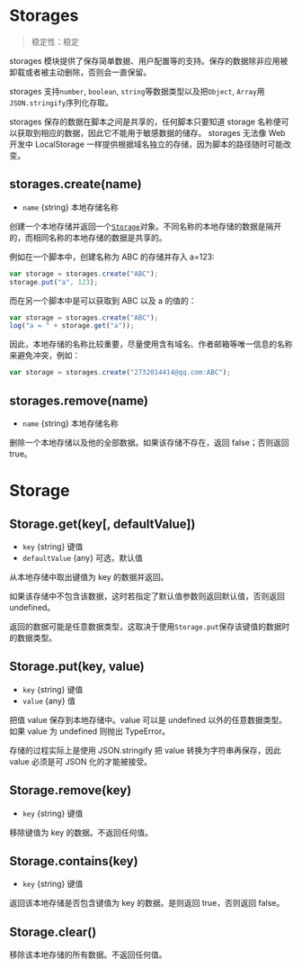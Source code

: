 # Storages

> 稳定性：稳定

storages 模块提供了保存简单数据、用户配置等的支持。保存的数据除非应用被卸载或者被主动删除，否则会一直保留。

storages 支持`number`, `boolean`, `string`等数据类型以及把`Object`, `Array`用`JSON.stringify`序列化存取。

storages 保存的数据在脚本之间是共享的，任何脚本只要知道 storage 名称便可以获取到相应的数据，因此它不能用于敏感数据的储存。
storages 无法像 Web 开发中 LocalStorage 一样提供根据域名独立的存储，因为脚本的路径随时可能改变。

## storages.create(name)
* `name` {string} 本地存储名称 

创建一个本地存储并返回一个[`Storage`](#storage)对象。不同名称的本地存储的数据是隔开的，而相同名称的本地存储的数据是共享的。

例如在一个脚本中，创建名称为 ABC 的存储并存入 a=123:
```js
var storage = storages.create("ABC");
storage.put("a", 123);
```
而在另一个脚本中是可以获取到 ABC 以及 a 的值的：
```js
var storage = storages.create("ABC");
log("a = " + storage.get("a"));
```

因此，本地存储的名称比较重要，尽量使用含有域名、作者邮箱等唯一信息的名称来避免冲突，例如：
```js
var storage = storages.create("2732014414@qq.com:ABC");
```

## storages.remove(name)
* `name` {string} 本地存储名称

删除一个本地存储以及他的全部数据。如果该存储不存在，返回 false；否则返回 true。

# Storage

## Storage.get(key[, defaultValue])
* `key` {string} 键值
* `defaultValue` {any} 可选，默认值

从本地存储中取出键值为 key 的数据并返回。

如果该存储中不包含该数据，这时若指定了默认值参数则返回默认值，否则返回 undefined。

返回的数据可能是任意数据类型，这取决于使用`Storage.put`保存该键值的数据时的数据类型。

## Storage.put(key, value)
* `key` {string} 键值
* `value` {any} 值

把值 value 保存到本地存储中。value 可以是 undefined 以外的任意数据类型。如果 value 为 undefined 则抛出 TypeError。

存储的过程实际上是使用 JSON.stringify 把 value 转换为字符串再保存，因此 value 必须是可 JSON 化的才能被接受。

## Storage.remove(key)
* `key` {string} 键值

移除键值为 key 的数据。不返回任何值。

## Storage.contains(key)
* `key` {string} 键值

返回该本地存储是否包含键值为 key 的数据。是则返回 true，否则返回 false。

## Storage.clear()

移除该本地存储的所有数据。不返回任何值。
